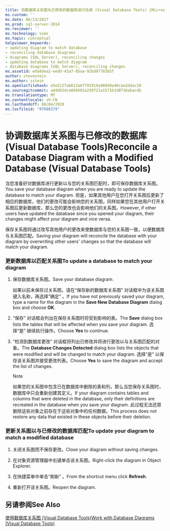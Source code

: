 ```yaml
---
title: 将数据库关系图与已修改的数据库进行协调 (Visual Database Tools) |Microsoft Docs
ms.custom: ''
ms.date: 06/13/2017
ms.prod: sql-server-2014
ms.reviewer: ''
ms.technology: ssms
ms.topic: conceptual
helpviewer_keywords:
- updating diagram to match database
- reconciling database diagrams
- diagrams [SQL Server], reconciling changes
- updating database to match diagram
- database diagrams [SQL Server], reconciling changes
ms.assetid: eda8dea2-eedd-43a7-85aa-92bd97783b5f
author: stevestein
ms.author: sstein
ms.openlocfilehash: e5e5127ab613a6f791919a98899e40caa2ddac20
ms.sourcegitcommit: ad4d92dce894592a259721a1571b1d8736abacdb
ms.translationtype: MT
ms.contentlocale: zh-CN
ms.lasthandoff: 08/04/2020
ms.locfileid: "87688379"
---
```

# <a name="reconcile-a-database-diagram-with-a-modified-database-visual-database-tools"></a><span data-ttu-id="dc929-102">协调数据库关系图与已修改的数据库 (Visual Database Tools)</span><span class="sxs-lookup"><span data-stu-id="dc929-102">Reconcile a Database Diagram with a Modified Database (Visual Database Tools)</span></span>
  <span data-ttu-id="dc929-103">当您准备好对数据库进行更新以与您的关系图匹配时，即可保存数据库关系图。</span><span class="sxs-lookup"><span data-stu-id="dc929-103">You save your database diagram when you are ready to update the database to match your diagram.</span></span> <span data-ttu-id="dc929-104">但是，如果其他用户在您打开关系图后更新了相应的数据库，他们的更改可能会影响您的关系图，同样如果您在其他用户打开关系图后更新数据库，那么您的更改也会影响他们的关系图。</span><span class="sxs-lookup"><span data-stu-id="dc929-104">However, if other users have updated the database since you opened your diagram, their changes might affect your diagram and vice versa.</span></span>  
  
 <span data-ttu-id="dc929-105">保存关系图将通过改写其他用户的更改来使数据库与您的关系图一致，以便数据库与关系图匹配。</span><span class="sxs-lookup"><span data-stu-id="dc929-105">Saving your diagram will reconcile the database with your diagram by overwriting other users' changes so that the database will match your diagram.</span></span>  
  
### <a name="to-update-a-database-to-match-your-diagram"></a><span data-ttu-id="dc929-106">更新数据库以匹配关系图</span><span class="sxs-lookup"><span data-stu-id="dc929-106">To update a database to match your diagram</span></span>  
  
1.  <span data-ttu-id="dc929-107">保存数据库关系图。</span><span class="sxs-lookup"><span data-stu-id="dc929-107">Save your database diagram.</span></span>  
  
     <span data-ttu-id="dc929-108">如果以前未保存过关系图，请在“保存新的数据库关系图”  对话框中为该关系图键入名称，再选择“确定”  。</span><span class="sxs-lookup"><span data-stu-id="dc929-108">If you have not previously saved your diagram, type a name for the diagram in the **Save New Database Diagram** dialog box and choose **OK**.</span></span>  
  
2.  <span data-ttu-id="dc929-109">“保存”  对话框会列出在保存关系图时将受到影响的表。</span><span class="sxs-lookup"><span data-stu-id="dc929-109">The **Save** dialog box lists the tables that will be affected when you save your diagram.</span></span> <span data-ttu-id="dc929-110">选择“是”  继续执行操作。</span><span class="sxs-lookup"><span data-stu-id="dc929-110">Choose **Yes** to continue.</span></span>  
  
3.  <span data-ttu-id="dc929-111">“检测到数据库更改”  对话框将列出已修改并将进行更改以与关系图匹配的对象。</span><span class="sxs-lookup"><span data-stu-id="dc929-111">The **Database Changes Detected** dialog box lists the objects that were modified and will be changed to match your diagram.</span></span> <span data-ttu-id="dc929-112">选择“是”  以保存该关系图并接受更改列表。</span><span class="sxs-lookup"><span data-stu-id="dc929-112">Choose **Yes** to save the diagram and accept the list of changes.</span></span>  
  
    > [!NOTE]  
    >  <span data-ttu-id="dc929-113">如果您的关系图中包含已在数据库中删除的表和列，那么当您保存关系图时，数据库中只会重新创建其定义。</span><span class="sxs-lookup"><span data-stu-id="dc929-113">If your diagram contains tables and columns that were deleted in the database, only their definitions are recreated in the database when you save your diagram.</span></span> <span data-ttu-id="dc929-114">此过程无法还原删除这些对象之前存在于这些对象中的任何数据。</span><span class="sxs-lookup"><span data-stu-id="dc929-114">This process does not restore any data that existed in these objects before their deletion.</span></span>  
  
### <a name="to-update-your-diagram-to-match-a-modified-database"></a><span data-ttu-id="dc929-115">更新关系图以与已修改的数据库匹配</span><span class="sxs-lookup"><span data-stu-id="dc929-115">To update your diagram to match a modified database</span></span>  
  
1.  <span data-ttu-id="dc929-116">关闭关系图而不保存更改。</span><span class="sxs-lookup"><span data-stu-id="dc929-116">Close your diagram without saving changes.</span></span>  
  
2.  <span data-ttu-id="dc929-117">在对象资源管理器中右键单击该关系图。</span><span class="sxs-lookup"><span data-stu-id="dc929-117">Right-click the diagram in Object Explorer.</span></span>  
  
3.  <span data-ttu-id="dc929-118">在快捷菜单中单击“刷新”  。</span><span class="sxs-lookup"><span data-stu-id="dc929-118">From the shortcut menu click **Refresh**.</span></span>  
  
4.  <span data-ttu-id="dc929-119">重新打开该关系图。</span><span class="sxs-lookup"><span data-stu-id="dc929-119">Reopen the diagram.</span></span>  
  
## <a name="see-also"></a><span data-ttu-id="dc929-120">另请参阅</span><span class="sxs-lookup"><span data-stu-id="dc929-120">See Also</span></span>  
 [<span data-ttu-id="dc929-121">使用数据库关系图 (Visual Database Tools)</span><span class="sxs-lookup"><span data-stu-id="dc929-121">Work with Database Diagrams &#40;Visual Database Tools&#41;</span></span>](visual-database-tools.md)  
  
  
